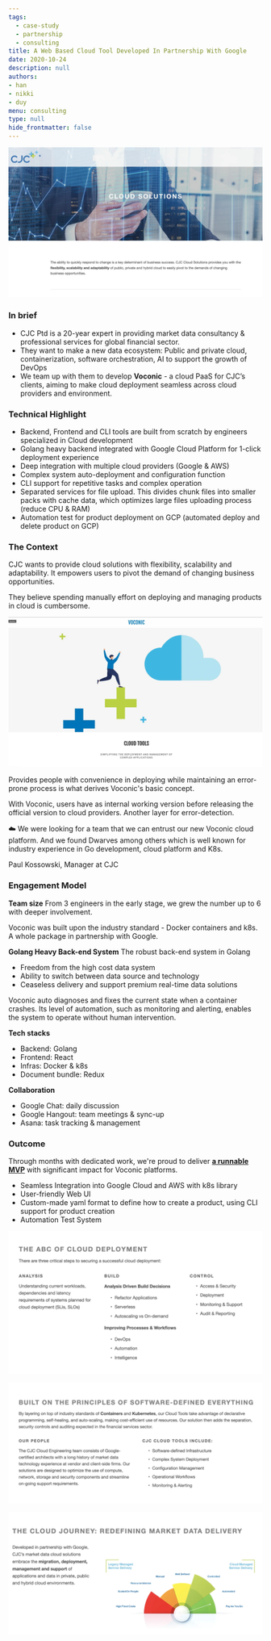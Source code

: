 ```yaml
---
tags: 
  - case-study
  - partnership
  - consulting
title: A Web Based Cloud Tool Developed In Partnership With Google
date: 2020-10-24
description: null
authors: 
- han
- nikki
- duy
menu: consulting
type: null
hide_frontmatter: false
---
```


![](assets/a-web-based-cloud-tool-developed-in-partnership-with-google_case-study-a-web-based-cloud-tool-partner-with-google.webp)

### In brief
* CJC Ptd is a 20-year expert in providing market data consultancy & professional services for global financial sector.
* They want to make a new data ecosystem: Public and private cloud, containerization, software orchestration, AI to support the growth of DevOps
* We team up with them to develop **Voconic** - a cloud PaaS for CJC’s clients, aiming to make cloud deployment seamless across cloud providers and environment.

### Technical Highlight
* Backend, Frontend and CLI tools are built from scratch by engineers specialized in Cloud development
* Golang heavy backend integrated with Google Cloud Platform for 1-click deployment experience
* Deep integration with multiple cloud providers (Google & AWS)
* Complex system auto-deployment and configuration function
* CLI support for repetitive tasks and complex operation
* Separated services for file upload. This divides chunk files into smaller packs with cache data, which optimizes large files uploading process (reduce CPU & RAM)
* Automation test for product deployment on GCP (automated deploy and delete product on GCP)

### The Context
CJC wants to provide cloud solutions with flexibility, scalability and adaptability. It empowers users to pivot the demand of changing business opportunities. 

They believe spending manually effort on deploying and managing products in cloud is cumbersome. 

![](assets/a-web-based-cloud-tool-developed-in-partnership-with-google_case-study-a-web-based-cloud-tool-partner-with-google-the-context.webp)

Provides people with convenience in deploying while maintaining an error-prone process is what derives Voconic's basic concept. 

With Voconic, users have as internal working version before releasing the official  version to cloud providers. Another layer for error-detection. 

☁️ We were looking for a team that we can entrust our new Voconic cloud platform. And we found Dwarves among others which is well known for industry experience in Go development, cloud platform and K8s.

Paul Kossowski, Manager at CJC

### Engagement Model
**Team size**
From 3 engineers in the early stage, we grew the number up to 6 with deeper involvement.

Voconic was built upon the industry standard - Docker containers and k8s. A whole package in partnership with Google.

**Golang Heavy Back-end System**
The robust back-end system in Golang
* Freedom from the high cost data system 
* Ability to switch between data source and technology 
* Ceaseless delivery and support premium real-time data solutions

Voconic auto diagnoses and fixes the current state when a container crashes. Its level of automation, such as monitoring and alerting, enables the system to operate without human intervention.

**Tech stacks**
* Backend: Golang
* Frontend: React
* Infras: Docker & k8s
* Document bundle: Redux

**Collaboration**
* Google Chat: daily discussion
* Google Hangout: team meetings & sync-up
* Asana: task tracking & management

### Outcome
Through months with dedicated work, we're proud to deliver **[a runnable MVP](https://cjcit.com/market-data-cloud-solutions)** with significant impact for Voconic platforms.
* Seamless Integration into Google Cloud and AWS with k8s library
* User-friendly Web UI
* Custom-made yaml format to define how to create a product, using CLI support for product creation
* Automation Test System


![](assets/a-web-based-cloud-tool-developed-in-partnership-with-google_case-study-a-web-based-cloud-tool-partner-with-google-cloud-deployment.webp)

![](assets/a-web-based-cloud-tool-developed-in-partnership-with-google_case-study-a-web-based-cloud-tool-partner-with-google-built.webp)

![](assets/a-web-based-cloud-tool-developed-in-partnership-with-google_case-study-a-web-based-cloud-tool-partner-with-google-cloud-journey.webp)